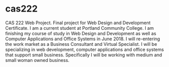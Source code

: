 # cas222
CAS 222 Web Project. Final project for Web Design and Development Certificate. 
I am a current student at Portland Community College. I am finishing my course of study in Web Design and Development as well as Computer Applications and Office Systems in June 2018. I will re-entering the work market as a Business Consultant and Virtual Specialist. I will be specializing in web development, computer applications and office systems that support small business. Specifically I will be working with medium and small woman owned business. 
